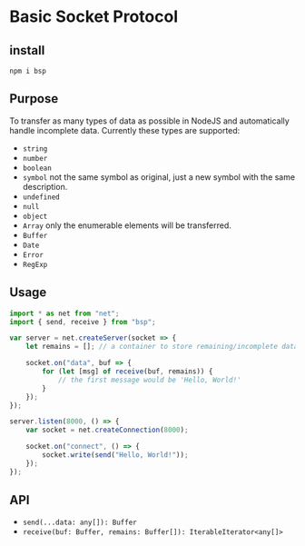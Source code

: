 # Basic Socket Protocol

## install

```
npm i bsp
```

## Purpose

To transfer as many types of data as possible in NodeJS and automatically handle
incomplete data. Currently these types are supported:

- `string`
- `number`
- `boolean`
- `symbol` not the same symbol as original, just a new symbol with the same 
    description.
- `undefined`
- `null`
- `object`
- `Array` only the enumerable elements will be transferred.
- `Buffer`
- `Date`
- `Error`
- `RegExp`

## Usage

```javascript
import * as net from "net";
import { send, receive } from "bsp";

var server = net.createServer(socket => {
    let remains = []; // a container to store remaining/incomplete data.

    socket.on("data", buf => {
        for (let [msg] of receive(buf, remains)) {
            // the first message would be 'Hello, World!'
        }
    });
});

server.listen(8000, () => {
    var socket = net.createConnection(8000);

    socket.on("connect", () => {
        socket.write(send("Hello, World!"));
    });
});
```

## API

- `send(...data: any[]): Buffer`
- `receive(buf: Buffer, remains: Buffer[]): IterableIterator<any[]>`